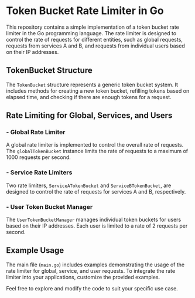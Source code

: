 # Token Bucket Rate Limiter in Go

This repository contains a simple implementation of a token bucket rate limiter in the Go programming language. The rate limiter is designed to control the rate of requests for different entities, such as global requests, requests from services A and B, and requests from individual users based on their IP addresses.

## TokenBucket Structure

The `TokenBucket` structure represents a generic token bucket system. It includes methods for creating a new token bucket, refilling tokens based on elapsed time, and checking if there are enough tokens for a request.

## Rate Limiting for Global, Services, and Users

### - Global Rate Limiter

A global rate limiter is implemented to control the overall rate of requests. The `globalTokenBucket` instance limits the rate of requests to a maximum of 1000 requests per second.

### -  Service Rate Limiters

Two rate limiters, `ServiceATokenBucket` and `ServiceBTokenBucket`, are designed to control the rate of requests for services A and B, respectively.

### - User Token Bucket Manager

The `UserTokenBucketManager` manages individual token buckets for users based on their IP addresses. Each user is limited to a rate of 2 requests per second.

## Example Usage

The main file (`main.go`) includes examples demonstrating the usage of the rate limiter for global, service, and user requests. To integrate the rate limiter into your applications, customize the provided examples.

Feel free to explore and modify the code to suit your specific use case.
